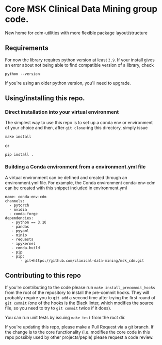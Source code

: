 # Core MSK Clinical Data Mining group code.

New home for cdm-utilities with more flexible package layout/structure


## Requirements

For now the library requires python version at least `3.9`. If your install gives an
error about not being able to find compatible version of a library, check
```
python --version
```
If you're using an older python version, you'll need to upgrade.

## Using/installing this repo.
### Direct installation into your virtual environment
The simplest way to use this repo is to set up a conda env or environment of your choice
and then, after `git clone`-ing this directory, simply issue
```
make install
```
or
```
pip install .
```

### Building a Conda environment from a environment.yml file
A virtual environment can be defined and created through an environment.yml file. For example, the Conda environment conda-env-cdm can be created with this snippet included in environment.yml

```
name: conda-env-cdm
channels:
  - pytorch
  - nvidia
  - conda-forge
dependencies:
   - python == 3.10
   - pandas
   - pyyaml
   - minio
   - requests
   - ipykernel
   - conda-build
   - pip
   - pip: 
       - git+https://github.com/clinical-data-mining/msk_cdm.git
```




## Contributing to this repo

If you're contributing to the code please run `make install_precommit_hooks` from the
root of the repository to install the pre-commit hooks. They will probably require you
to `git add` a second time after trying the first round of `git commit` (one of the
hooks is the Black linter, which modifies the source file, so you need to try to
`git commit` twice if it does).

You can run unit tests by issuing `make test` from the root dir.

If you're updating this repo, please make a Pull Request via a git branch. If the change
is to the core functionality (i.e. modifies the core code in this repo possibly used
by other projects/peple) please request a code review.
